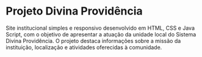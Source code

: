<h1>Projeto Divina Providência</h1>
Site institucional simples e responsivo desenvolvido em HTML, CSS e Java Script, com o objetivo de apresentar a atuação da unidade local do Sistema Divina Providência. O projeto destaca informações sobre a missão da instituição, localização e atividades oferecidas à comunidade.
